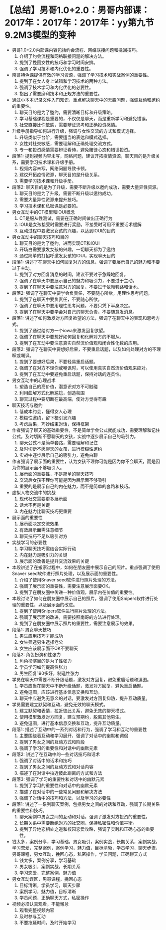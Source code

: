 # 【总结】男哥1.0+2.0：男哥内部课：2017年：2017年：2017年：yy第九节9.2M3模型的变种

-   男哥1.0+2.0内部课内容包括约会流程、网络联接问题和挽回技巧。
    1.  介绍了约会流程和网络联接问题的解决方法。
    2.  提到了挽回女性的技巧和学习时间安排。
    3.  强调了学习技术和内化优化的重要性。
-   南哥特色课提供有效的学习资源，强调了学习技术和实战案例的重要性。
    1.  提到了在女人身上试错和学习技术的两种方法。
    2.  强调了技术学习和内化优化的必要性。
    3.  指出了需要磨利技术和正规方法的重要性。
-   通过小本本记录文件入门知识，重点解决聊天中的无趣问题，强调互动和邀约的重要性。
    1.  聊天目的是为了邀约，需要清晰目标和升级策略。
    2.  学习基础课程是重要的，不仅仅是聊天，而是重新学习和避免错误。
    3.  社交直接比你敏感，需要辩证思考和正确投资感情。
-   升级手册指导如何进行升级，强调与女性交流的方式和模式选择。
    1.  升级类似于台阶，需要适当的表达和模式选择。
    2.  女性对社交敏感，需要理解和正确处理交流方式。
    3.  专一和投资感情需要辩证看待，避免赌徒心态和错误投资。
-   段落1: 提到视频内容未写，网络问题，建议开拓疫情资源，聊天目的是升级关系，需要学习技术课和升级手册。
    1.  视频内容未写，网络问题导致卡顿。
    2.  建议开拓疫情资源，聊天目的是升级关系。
    3.  需要学习技术课和升级手册。
-   段落2: 聊天目的是为了升级，需要不断升级以邀约成功，需要大量异性资源。
    1.  聊天目的是为了升级，需要不断升级以邀约成功。
    2.  需要大量异性资源来提升技巧。
    3.  学习技术课和私密课是必要的。
-   男女互动中的CT模型和IOUI概念
    1.  CT是服从性测试，需要在正确时间做出正确行为
    2.  IOUI是女孩接受时需要进行奖励，不接受时可用不重要话术缓解
    3.  互动过程中要激发女孩的兴趣，以达到IOUI的目的
-   男女互动中的聊天技巧和目的
    1.  聊天目的是为了邀约，进而实现CT和IOUI
    2.  开场白需要激发女孩的兴趣，一切聊天都为了邀约
    3.  通过简单的打招呼激发女孩的IOUI，实现聊天目的
-   段落1: 讲述了在聊天中如何回复对方的信息，强调了要展示自己的魅力和不要过于主动。
    1.  提到了对方回复消息的时间，建议不要过于急躁地回复。
    2.  强调了在聊天中要展示自己的魅力和吸引力，不要过于主动。
    3.  提到了在聊天中要注意对方的回复，不要过于依赖套路和话术。
-   段落2: 强调了在聊天中要学会负责任，不要随心所欲，用理性思考问题。
    1.  提到了在聊天中要负责任，不要随心所欲。
    2.  强调了在聊天中要用理性思考问题，不要只凭下半身决定。
    3.  提到了在聊天中要学会对自己的聊天负责，不要随意发消息。
-   段落1: 讲述了如何激发对方回复欲望的方法，强调了在聊天中的表现和思考方式。
    1.  提到了通过给对方一个iowa来激发回复欲望。
    2.  强调了在聊天中要想好如何回复和化解对方的不服从。
    3.  提到了在互动中要注意真实自然流价值观和闭合性化数的应用。
-   段落2: 强调了在聊天中要想好后果，不要重启话题，以及如何处理对方的不理睬或嘲讽。
    1.  提到了要想好后果，不要轻易重启话题。
    2.  强调了在对方不理你或嘲讽时，可以使用真实自然流价值观来应对。
    3.  提到了在互动中要避免重启话题，保持对话的连贯性。
-   男女互动中的心理战术
    1.  塑造自己的高价值，潜意识对方不可触碰
    2.  利用曲解方式化解尴尬，创造氛围
    3.  聊天过程中要切断在最高端，使对方觉得有趣
-   聊天技巧与邀约
    1.  低成本约会，懂得女人心理
    2.  模糊性邀约，留下梗引发兴趣
    3.  考虑后果，巧妙结束对话，保持框架
-   作者强调了聊天的基础重要性，不是简单学会公式就能成功，需要理解和记住公式，及时切断不愿聊天的女孩，实战中逐步展示自己的吸引力。
    1.  聊天公式不是简单套路，需要理解和记住
    2.  及时切断不愿聊天的女孩，进行模糊性邀约
    3.  实战中逐步展示自己的吸引力，避免白聊
-   作者强调了展示面的重要性，认为女孩不理你可能是因为你不会聊天，而是因为你的展示面不够吸引人。
    1.  展示面的重要性，不是简单的聊天技巧
    2.  交流后女孩不理你可能是因为展示面不够吸引
    3.  重要的是展示自己的内在魅力，而不是简单的套路和技巧。
-   虚拟人物交流中的挑战
    1.  现代社交需要更多展示面
    2.  话术不再是关键
    3.  内在魅力比聊天技巧更重要
-   展示面的重要性
    1.  展示面决定交流效果
    2.  有效展示面需注意细节
    3.  聊天技巧不足以吸引对方
-   实战学习的必要性
    1.  学习聊天技巧需结合实际行动
    2.  内在魅力是吸引力的关键
    3.  展示面的改善是提升交流效果的关键
-   本段讲述了在搬家过程中，如何在朋友圈中展示自己的照片。重点强调了使用Snaver seed软件进行照片处理，以及展示面的重要性。
    1.  介绍了使用Snaver seed软件进行照片处理的方法。
    2.  强调了展示面的重要性，需要注意展示面要OK。
    3.  提到了在朋友圈中传递一种价值观，展示内在价值的重要性。
-   本段讨论了如何在朋友圈中展示自己的照片，强调了使用Snipers软件进行处理的重要性，以及展示面的改进。
    1.  提到了使用Snipers软件进行照片处理的方法。
    2.  强调了展示面的改进，需要按照南哥的方法进行处理。
    3.  提到了在朋友圈中展示照片的重要性，需要注意展示的效果。
-   段落1: 男女聊天技巧
    1.  男生应用技巧才能成功
    2.  女生筛选男生选择老公
    3.  女生应该展示面不OK不要聊天
-   段落2: 角色扮演和性张力
    1.  角色扮演目的是为了性张力
    2.  学员学习如何提高性张力
    3.  男生回复190多好，制造性张力
-   学员在聊天中需要不断升级话题，激发对方回复，避免重启话题和逗图。
    1.  学员应当在聊天中不断升级话题，激发对方回复，避免重启话题。
    2.  避免逗图，应该进行基本信息交换和互动。
    3.  聊天中应避免无意义的对话，要激发对方回复抑防，提升互动质量。
-   学员需要建立默契和互动，避免无效的聊天模式。
    1.  建立默契和表情，拉近彼此关系，避免无效的聊天模式。
    2.  使用模型激发对方回复，建立预期约，脱离其他男生。
    3.  避免逗图，进行基本信息交换和互动，提升互动质量。
-   段落1: 描述了互动中的一系列对话和行为，强调了学习和互动的重要性
    1.  主要围绕着互动和学习展开，强调了对话中的幽默和调侃
    2.  提到了男女之间的互动方式和阶段
    3.  强调了学习的重要性和对话中的幽默元素
-   段落2: 讲述了在互动中的一些对话技巧和话术
    1.  强调了对话中的话术和技巧
    2.  提到了男女之间的互动方式和对话内容
    3.  描述了在对话中拉近彼此距离的方式和方法
-   段落3: 强调了学习的重要性和对话中的幽默元素
    1.  提到了学习的重要性和对话中的幽默元素
    2.  描述了在对话中的一些常见问题和解决方法
    3.  强调了对话中的技巧和方法，以及学习的必要性
-   段落1: 讲述了一系列聊天案例，包括男女之间的对话和互动，强调了长期关系的重要性和技巧。
    1.  聊天案例中男女之间的互动和对话，强调了激发对方投资的重要性。
    2.  长期关系中需要断绝对方的社交圈，保持私密性和价值平衡。
    3.  提到了异地恋相处之道和校园恋爱攻略，强调了实践和正确心态的重要性。
-   钱太多，案例分享，学习基础，男女吸引，案例实战，长期关系，案例实战，学习恋爱，完整案例，案例学习，魅力值，目标清晰，学员学习，聊天步骤，男哥课程，男女互动，挽回心态，私密操作，学员问题，正确聊天方式
    1.  钱太多，案例分享，学习基础
    2.  男女吸引，案例实战，长期关系
    3.  学习恋爱，完整案例，魅力值
-   男女互动误区，男哥课程，挽回心态
    1.  目标清晰，学员学习，聊天步骤
    2.  案例学习，魅力值，目标清晰
    3.  学员问题，正确聊天方式，私密操作
-   视频必须认真观看，不能懈怠
    1.  观看完整视频内容
    2.  及时参与互动
    3.  不要拖延时间，及时开始学习